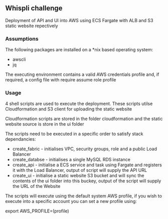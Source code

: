 ## Whispli challenge 

Deployment of API and UI into AWS using ECS Fargate with ALB and S3 static website repectively

### Assumptions

The following packages are installed on a *nix based operating system:

- awscli
- jq

The executing environment contains a valid AWS credentials profile and, if required, a config file with require assume role profile

### Usage

4 shell scripts are used to execute the deployment. These scripts utilse Cloudformation and S3 client for uploading the static website

Cloudformation scripts are stored in the folder cloudformation and the static website source is store in the ui folder

The scripts need to be executed in a specific order to satisfy stack dependancies:

- create_fabric - initialises VPC, security groups, role and a public Load Balancer
- create_databse - initialises a single MySQL RDS instance
- create_api - initialise a ECS service and task using Fargate and registers it with the Load Balancer, output of script will supply the API URL
- create_ui - initialise a static website S3 bucket and will sync the contents of the ui folder into this buckey, output of the script will supply the URL of the Website

The scripts will execute using the default system AWS profile, if you wish to execute into a specific account you can set a new profile using:

export AWS_PROFILE=(profile)